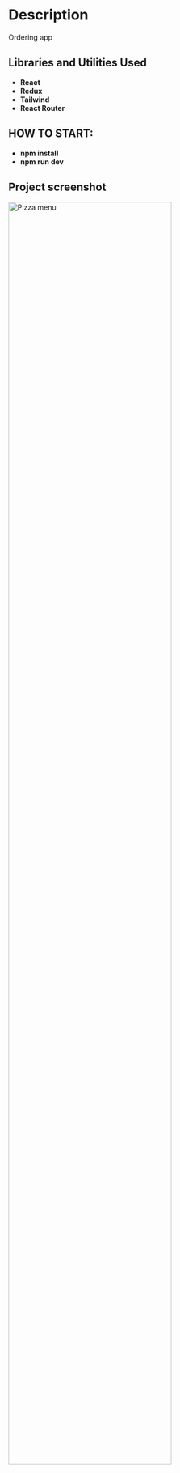 <h1>Description</h1>
Ordering app 
<br />

<h2>Libraries and Utilities Used</h2>

- <b>React</b>
- <b>Redux</b>
- <b>Tailwind</b>
- <b>React Router</b>

<h2>HOW TO START:</h2>

- <b>npm install</b>
- <b>npm run dev</b>

<h2>Project screenshot</h2>

<img src="https://i.imgur.com/7huTFq9.png" height="80%" width="80%" alt="Pizza menu"/>
